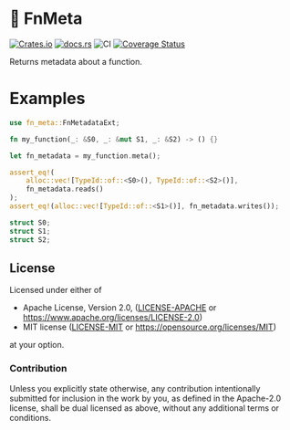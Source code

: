 # 🧬 FnMeta

[![Crates.io](https://img.shields.io/crates/v/fn_meta.svg)](https://crates.io/crates/fn_meta)
[![docs.rs](https://docs.rs/fn_meta/badge.svg)](https://docs.rs/fn_meta)
![CI](https://github.com/azriel91/fn_meta/workflows/CI/badge.svg)
[![Coverage Status](https://codecov.io/gh/azriel91/fn_meta/branch/main/graph/badge.svg)](https://codecov.io/gh/azriel91/fn_meta)

Returns metadata about a function.

# Examples

```rust
use fn_meta::FnMetadataExt;

fn my_function(_: &S0, _: &mut S1, _: &S2) -> () {}

let fn_metadata = my_function.meta();

assert_eq!(
    alloc::vec![TypeId::of::<S0>(), TypeId::of::<S2>()],
    fn_metadata.reads()
);
assert_eq!(alloc::vec![TypeId::of::<S1>()], fn_metadata.writes());

struct S0;
struct S1;
struct S2;
```

## License

Licensed under either of

* Apache License, Version 2.0, ([LICENSE-APACHE](LICENSE-APACHE) or https://www.apache.org/licenses/LICENSE-2.0)
* MIT license ([LICENSE-MIT](LICENSE-MIT) or https://opensource.org/licenses/MIT)

at your option.

### Contribution

Unless you explicitly state otherwise, any contribution intentionally submitted for inclusion in the work by you, as defined in the Apache-2.0 license, shall be dual licensed as above, without any additional terms or conditions.

